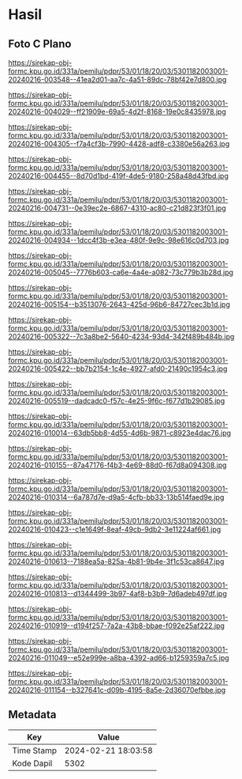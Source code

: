 # Hasil

## Foto C Plano

https://sirekap-obj-formc.kpu.go.id/331a/pemilu/pdpr/53/01/18/20/03/5301182003001-20240216-003548--41ea2d01-aa7c-4a51-89dc-78bf42e7d800.jpg

https://sirekap-obj-formc.kpu.go.id/331a/pemilu/pdpr/53/01/18/20/03/5301182003001-20240216-004029--ff21909e-69a5-4d2f-8168-19e0c8435978.jpg

https://sirekap-obj-formc.kpu.go.id/331a/pemilu/pdpr/53/01/18/20/03/5301182003001-20240216-004305--f7a4cf3b-7990-4428-adf8-c3380e56a263.jpg

https://sirekap-obj-formc.kpu.go.id/331a/pemilu/pdpr/53/01/18/20/03/5301182003001-20240216-004455--8d70d1bd-419f-4de5-9180-258a48d43fbd.jpg

https://sirekap-obj-formc.kpu.go.id/331a/pemilu/pdpr/53/01/18/20/03/5301182003001-20240216-004731--0e39ec2e-6867-4310-ac80-c21d823f3f01.jpg

https://sirekap-obj-formc.kpu.go.id/331a/pemilu/pdpr/53/01/18/20/03/5301182003001-20240216-004934--1dcc4f3b-e3ea-480f-9e9c-98e616c0d703.jpg

https://sirekap-obj-formc.kpu.go.id/331a/pemilu/pdpr/53/01/18/20/03/5301182003001-20240216-005045--7776b603-ca6e-4a4e-a082-73c779b3b28d.jpg

https://sirekap-obj-formc.kpu.go.id/331a/pemilu/pdpr/53/01/18/20/03/5301182003001-20240216-005154--b3513076-2643-425d-96b6-84727cec3b1d.jpg

https://sirekap-obj-formc.kpu.go.id/331a/pemilu/pdpr/53/01/18/20/03/5301182003001-20240216-005322--7c3a8be2-5640-4234-93d4-342f489b484b.jpg

https://sirekap-obj-formc.kpu.go.id/331a/pemilu/pdpr/53/01/18/20/03/5301182003001-20240216-005422--bb7b2154-1c4e-4927-afd0-21490c1954c3.jpg

https://sirekap-obj-formc.kpu.go.id/331a/pemilu/pdpr/53/01/18/20/03/5301182003001-20240216-005519--dadcadc0-f57c-4e25-9f6c-f677d1b29085.jpg

https://sirekap-obj-formc.kpu.go.id/331a/pemilu/pdpr/53/01/18/20/03/5301182003001-20240216-010014--63db5bb8-4d55-4d6b-9871-c8923e4dac76.jpg

https://sirekap-obj-formc.kpu.go.id/331a/pemilu/pdpr/53/01/18/20/03/5301182003001-20240216-010155--87a47176-f4b3-4e69-88d0-f67d8a094308.jpg

https://sirekap-obj-formc.kpu.go.id/331a/pemilu/pdpr/53/01/18/20/03/5301182003001-20240216-010314--6a787d7e-d9a5-4cfb-bb33-13b514faed9e.jpg

https://sirekap-obj-formc.kpu.go.id/331a/pemilu/pdpr/53/01/18/20/03/5301182003001-20240216-010423--c1e1649f-8eaf-49cb-9db2-3e11224af661.jpg

https://sirekap-obj-formc.kpu.go.id/331a/pemilu/pdpr/53/01/18/20/03/5301182003001-20240216-010613--7188ea5a-825a-4b81-9b4e-3f1c53ca8647.jpg

https://sirekap-obj-formc.kpu.go.id/331a/pemilu/pdpr/53/01/18/20/03/5301182003001-20240216-010813--d1344499-3b97-4af8-b3b9-7d6adeb497df.jpg

https://sirekap-obj-formc.kpu.go.id/331a/pemilu/pdpr/53/01/18/20/03/5301182003001-20240216-010919--d194f257-7a2a-43b8-bbae-f092e25af222.jpg

https://sirekap-obj-formc.kpu.go.id/331a/pemilu/pdpr/53/01/18/20/03/5301182003001-20240216-011049--e52e999e-a8ba-4392-ad66-b1259359a7c5.jpg

https://sirekap-obj-formc.kpu.go.id/331a/pemilu/pdpr/53/01/18/20/03/5301182003001-20240216-011154--b327641c-d09b-4195-8a5e-2d36070efbbe.jpg


## Metadata

| Key        | Value               |
| ---------- | ------------------- |
| Time Stamp | 2024-02-21 18:03:58 |
| Kode Dapil | 5302                |



